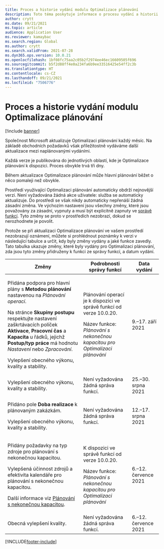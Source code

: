 ```yaml
---
title: Proces a historie vydání modulu Optimalizace plánování
description: Toto téma poskytuje informace o procesu vydání a historii vydání Optimalizace plánování.
author: crytt
ms.date: 09/21/2021
ms.topic: article
audience: Application User
ms.reviewer: kamaybac
ms.search.region: Global
ms.author: crytt
ms.search.validFrom: 2021-07-28
ms.dyn365.ops.version: 10.0.21
ms.openlocfilehash: 1bf08fc75aa2c05b2f2974ee46ec16609505f696
ms.sourcegitcommit: b5f2d88ff4e0a234fa6b9ee33516425e54ff2c3b
ms.translationtype: HT
ms.contentlocale: cs-CZ
ms.lasthandoff: 09/21/2021
ms.locfileid: "7506776"
---
```

# <a name="planning-optimization-release-process-and-release-history"></a>Proces a historie vydání modulu Optimalizace plánování

[!include [banner](../../includes/banner.md)]

Společnost Microsoft aktualizuje Optimalizaci plánování každý měsíc. Na základě obchodních požadavků však příležitostně vydáváme další aktualizace mezi naplánovanými vydáními.

Každá verze je publikována do jednotlivých oblastí, kde je Optimalizace plánování k dispozici. Proces obvykle trvá tři dny.

Během aktualizace Optimalizace plánování může hlavní plánování běžet o něco pomaleji než obvykle.

Prostředí využívající Optimalizaci plánování automaticky obdrží nejnovější verzi. Není vyžadována žádná akce uživatele: služba se automaticky aktualizuje. Do prostředí se však nikdy automaticky nepřenáší žádná zásadní změna. Ve výchozím nastavení jsou všechny změny, které jsou považovány za zásadní, vypnuty a musí být explicitně zapnuty ve [správě funkcí](../../../fin-ops-core/fin-ops/get-started/feature-management/feature-management-overview.md). Tyto změny se proto v prostředích nezobrazí, dokud se nerozhodnete je povolit.

Protože se při aktualizaci Optimalizace plánování ve vašem prostředí nezobrazují oznámení, můžete si prohlédnout poznámky k verzi v následující tabulce a určit, kdy byly změny vydány a jaké funkce zavedly. Tato tabulka ukazuje změny, které byly vydány pro Optimalizaci plánování, zda jsou tyto změny přidruženy k funkci ze správy funkcí, a datum vydání.

| Změny | Podrobnosti správy funkcí | Data vydání |
|---|---|---|
| <p>Přidána podpora pro hlavní plány s **Metodou plánování** nastavenou na *Plánování operací*.</p><p>Na stránce **Skupiny postupu** respektujte nastavení zaškrtávacích políček **Aktivace**, **Pracovní čas** a **Kapacita** u řádků, jejichž **Postup/typ práce** má hodnotu *Nastavení* nebo *Zpracování*. </p><p>Vylepšení obecného výkonu, kvality a stability. | <p>Plánování operací je k dispozici ve správě funkcí od verze 10.0.20.</p><p>Název funkce: *Plánování s nekonečnou kapacitou pro Optimalizaci plánování*</p>  | 9.–17. září 2021 |
| Vylepšení obecného výkonu, kvality a stability. | Není vyžadována žádná správa funkcí. | 25.–30. srpna 2021 |
| <p>Přidáno pole **Doba realizace** k plánovaným zakázkám.</p><p>Vylepšení obecného výkonu, kvality a stability.</p> | Není vyžadována žádná správa funkcí. | 12.–17. srpna 2021 |
| <p>Přidány požadavky na typ zdroje pro plánování s nekonečnou kapacitou.</p><p>Vylepšená účinnost zdrojů a efektivita kalendáře pro plánování s nekonečnou kapacitou.</p><p>Další informace viz [Plánování s nekonečnou kapacitou](infinite-capacity-planning.md). | <p>K dispozici ve správě funkcí od verze 10.0.20.</p><p>Název funkce: *Plánování s nekonečnou kapacitou pro Optimalizaci plánování*</p> | 6.–12. července 2021 |
| Obecná vylepšení kvality. | Není vyžadována žádná správa funkcí. | 6.–12. července 2021 |

[!INCLUDE[footer-include](../../../includes/footer-banner.md)]

